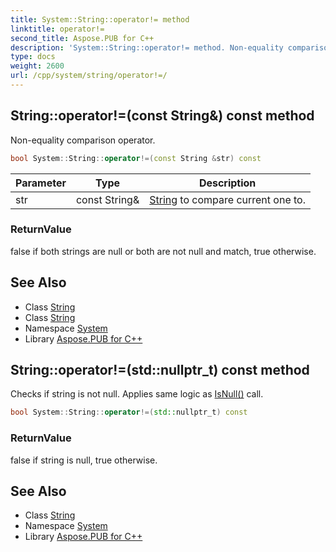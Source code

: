 ```yaml
---
title: System::String::operator!= method
linktitle: operator!=
second_title: Aspose.PUB for C++
description: 'System::String::operator!= method. Non-equality comparison operator in C++.'
type: docs
weight: 2600
url: /cpp/system/string/operator!=/
---
```

## String::operator!=(const String\&) const method


Non-equality comparison operator.

```cpp
bool System::String::operator!=(const String &str) const
```


| Parameter | Type | Description |
| --- | --- | --- |
| str | const String\& | [String](../) to compare current one to. |

### ReturnValue

false if both strings are null or both are not null and match, true otherwise.

## See Also

* Class [String](../)
* Class [String](../)
* Namespace [System](../../)
* Library [Aspose.PUB for C++](../../../)
## String::operator!=(std::nullptr_t) const method


Checks if string is not null. Applies same logic as [IsNull()](../isnull/) call.

```cpp
bool System::String::operator!=(std::nullptr_t) const
```


### ReturnValue

false if string is null, true otherwise.

## See Also

* Class [String](../)
* Namespace [System](../../)
* Library [Aspose.PUB for C++](../../../)
